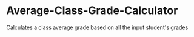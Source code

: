 # Average-Class-Grade-Calculator
Calculates a class average grade based on all the input student's grades
